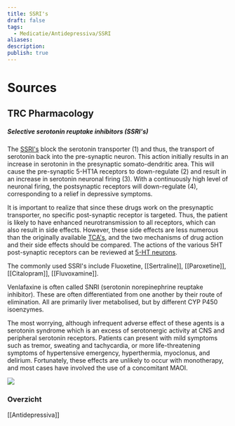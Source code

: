 ```yaml
---
title: SSRI's
draft: false
tags:
  - Medicatie/Antidepressiva/SSRI
aliases: 
description: 
publish: true
---
```


# Sources
## TRC Pharmacology
##### Selective serotonin reuptake inhibitors (SSRI's)
The [SSRI's](https://www.farmacotherapeutischkompas.nl/bladeren/groepsteksten/serotonineheropnameremmers__selectief) block the serotonin transporter (1) and thus, the transport of serotonin back into the pre-synaptic neuron. This action initially results in an increase in serotonin in the presynaptic somato-dendritic area. This will cause the pre-synaptic 5-HT1A receptors to down-regulate (2) and result in an increase in serotonin neuronal firing (3). With a continuously high level of neuronal firing, the postsynaptic receptors will down-regulate (4), corresponding to a relief in depressive symptoms.

It is important to realize that since these drugs work on the presynaptic transporter, no specific post-synaptic receptor is targeted. Thus, the patient is likely to have enhanced neurotransmission to all receptors, which can also result in side effects. However, these side effects are less numerous than the originally available [TCA's](https://www.farmacotherapeutischkompas.nl/bladeren/groepsteksten/tricyclische_antidepressiva), and the two mechanisms of drug action and their side effects should be compared. The actions of the various 5HT post-synaptic receptors can be reviewed at [5-HT neurons](https://trc-p.nl/596/1/).

The commonly used SSRI's include
Fluoxetine,
[[Sertraline]],
[[Paroxetine]],
[[Citalopram]], 
[[Fluvoxamine]]. 

Venlafaxine is often called SNRI (serotonin norepinephrine reuptake inhibitor). These are often differentiated from one another by their route of elimination. All are primarily liver metabolised, but by different CYP P450 isoenzymes.

The most worrying, although infrequent adverse effect of these agents is a serotonin syndrome which is an excess of serotonergic activity at CNS and peripheral serotonin receptors. Patients can present with mild symptoms such as tremor, sweating and tachycardia, or more life-threatening symptoms of hypertensive emergency, hyperthermia, myoclonus, and delirium. Fortunately, these effects are unlikely to occur with monotherapy, and most cases have involved the use of a concomitant MAOI.

![](https://i.imgur.com/M9iZRQ4.png)


### Overzicht


[[Antidepressiva]]

